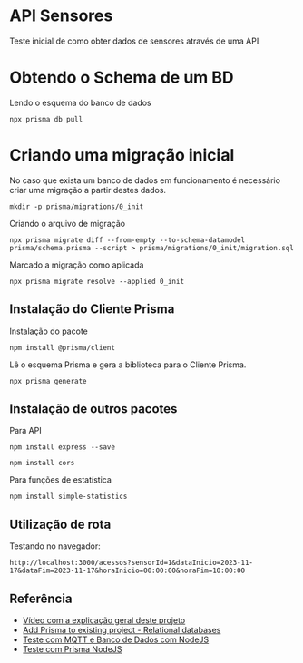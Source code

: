 # API Sensores

Teste inicial de como obter dados de sensores através de uma API

# Obtendo o Schema de um BD

Lendo o esquema do banco de dados

```
npx prisma db pull
```

# Criando uma migração inicial

No caso que exista um banco de dados em funcionamento é necessário criar uma migração a partir destes dados.

```
mkdir -p prisma/migrations/0_init
```

Criando o arquivo de migração

```
npx prisma migrate diff --from-empty --to-schema-datamodel prisma/schema.prisma --script > prisma/migrations/0_init/migration.sql
```

Marcado a migração como aplicada

```
npx prisma migrate resolve --applied 0_init
```

## Instalação do Cliente Prisma

Instalação do pacote

```
npm install @prisma/client
```

Lê o esquema Prisma e gera a biblioteca para o Cliente Prisma.

```
npx prisma generate
```

## Instalação de outros pacotes

Para API

```
npm install express --save
```

```
npm install cors
```


Para funções de estatística

```
npm install simple-statistics
```

## Utilização de rota

Testando no navegador:

```
http://localhost:3000/acessos?sensorId=1&dataInicio=2023-11-17&dataFim=2023-11-17&horaInicio=00:00:00&horaFim=10:00:00
```

## Referência

- [Vídeo com a explicação geral deste projeto](https://youtu.be/6SIyYjv1eyo)
- [Add Prisma to existing project - Relational databases](https://www.prisma.io/docs/getting-started/setup-prisma/add-to-existing-project/relational-databases-node-postgresql)
- [Teste com MQTT e Banco de Dados com NodeJS](https://github.com/orivaldosantana/teste_mqtt_nodejs_bd)
- [Teste com Prisma NodeJS](https://github.com/orivaldosantana/teste_prisma_nodejs)
